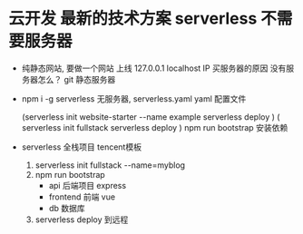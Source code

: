 # 云开发 最新的技术方案 serverless  不需要服务器

- 纯静态网站,
要做一个网站  上线
    127.0.0.1  localhost
    IP  买服务器的原因
    没有服务器怎么？ 
    git 静态服务器  
    
- npm i -g serverless 
    无服务器, 
    serverless.yaml
    yaml 配置文件

    (serverless init website-starter --name example
     serverless deploy
    )
    (
    serverless init fullstack
    serverless deploy
    )
    npm run bootstrap 安装依赖
- serverless 全栈项目
    tencent模板
    1. serverless init fullstack --name=myblog
    2. npm run bootstrap
        - api 后端项目  express
        - frontend  前端 vue
        - db 数据库
    3. serverless deploy 到远程